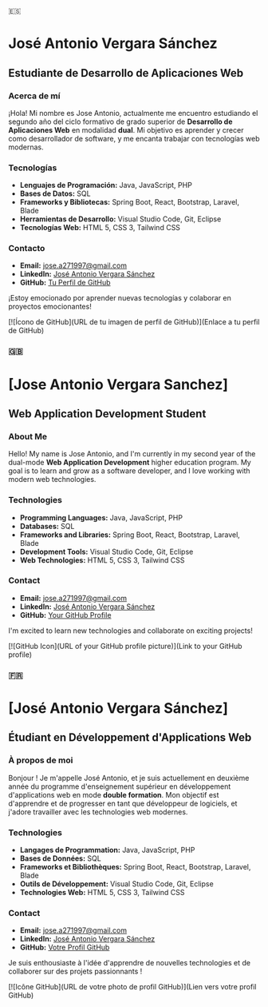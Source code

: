 🇪🇸
# José Antonio Vergara Sánchez
## Estudiante de Desarrollo de Aplicaciones Web

### Acerca de mí
¡Hola! Mi nombre es Jose Antonio, actualmente me encuentro estudiando el segundo año del ciclo formativo de grado superior de **Desarrollo de Aplicaciones Web** en modalidad **dual**. Mi objetivo es aprender y crecer como desarrollador de software, y me encanta trabajar con tecnologías web modernas.

### Tecnologías
- **Lenguajes de Programación:** Java, JavaScript, PHP
- **Bases de Datos:** SQL
- **Frameworks y Bibliotecas:** Spring Boot, React, Bootstrap, Laravel, Blade
- **Herramientas de Desarrollo:** Visual Studio Code, Git, Eclipse
- **Tecnologías Web:** HTML 5, CSS 3, Tailwind CSS

### Contacto
- **Email:** jose.a271997@gmail.com
- **LinkedIn:** [José Antonio Vergara Sánchez](https://www.linkedin.com/in/joseantoniovergarasanchez/)
- **GitHub:** [Tu Perfil de GitHub](URL)

¡Estoy emocionado por aprender nuevas tecnologías y colaborar en proyectos emocionantes!

[![Ícono de GitHub](URL de tu imagen de perfil de GitHub)](Enlace a tu perfil de GitHub)

### 🇬🇧

# [Jose Antonio Vergara Sanchez]
## Web Application Development Student

### About Me
Hello! My name is Jose Antonio, and I'm currently in my second year of the dual-mode **Web Application Development** higher education program. My goal is to learn and grow as a software developer, and I love working with modern web technologies.

### Technologies
- **Programming Languages:** Java, JavaScript, PHP
- **Databases:** SQL
- **Frameworks and Libraries:** Spring Boot, React, Bootstrap, Laravel, Blade
- **Development Tools:** Visual Studio Code, Git, Eclipse
- **Web Technologies:** HTML 5, CSS 3, Tailwind CSS

### Contact
- **Email:** jose.a271997@gmail.com
- **LinkedIn:** [José Antonio Vergara Sánchez](https://www.linkedin.com/in/joseantoniovergarasanchez/)
- **GitHub:** [Your GitHub Profile](URL)

I'm excited to learn new technologies and collaborate on exciting projects!

[![GitHub Icon](URL of your GitHub profile picture)](Link to your GitHub profile)

### 🇫🇷

# [José Antonio Vergara Sánchez]
## Étudiant en Développement d'Applications Web

### À propos de moi
Bonjour ! Je m'appelle José Antonio, et je suis actuellement en deuxième année du programme d'enseignement supérieur en développement d'applications web en mode **double formation**. Mon objectif est d'apprendre et de progresser en tant que développeur de logiciels, et j'adore travailler avec les technologies web modernes.

### Technologies
- **Langages de Programmation:** Java, JavaScript, PHP
- **Bases de Données:** SQL
- **Frameworks et Bibliothèques:** Spring Boot, React, Bootstrap, Laravel, Blade
- **Outils de Développement:** Visual Studio Code, Git, Eclipse
- **Technologies Web:** HTML 5, CSS 3, Tailwind CSS

### Contact
- **Email:** jose.a271997@gmail.com
- **LinkedIn:** [José Antonio Vergara Sánchez](https://www.linkedin.com/in/joseantoniovergarasanchez/)
- **GitHub:** [Votre Profil GitHub](URL)

Je suis enthousiaste à l'idée d'apprendre de nouvelles technologies et de collaborer sur des projets passionnants !

[![Icône GitHub](URL de votre photo de profil GitHub)](Lien vers votre profil GitHub)


<!--
**jversan/jversan** is a ✨ _special_ ✨ repository because its `README.md` (this file) appears on your GitHub profile.

Here are some ideas to get you started:

- 🔭 I’m currently working on ...
- 🌱 I’m currently learning ...
- 👯 I’m looking to collaborate on ...
- 🤔 I’m looking for help with ...
- 💬 Ask me about ...
- 📫 How to reach me: ...
- 😄 Pronouns: ...
- ⚡ Fun fact: ...
-->
